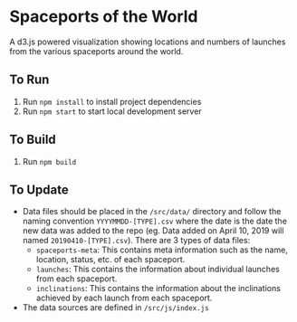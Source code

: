 # Spaceports of the World

A d3.js powered visualization showing locations and numbers of launches from the various spaceports around the world.

## To Run

1.  Run `npm install` to install project dependencies
2.  Run `npm start` to start local development server

## To Build

1.  Run `npm build`

## To Update

- Data files should be placed in the `/src/data/` directory and follow the naming convention `YYYYMMDD-[TYPE].csv` where the date is the date the new data was added to the repo (eg. Data added on April 10, 2019 will named `20190410-[TYPE].csv`). There are 3 types of data files:
  - `spaceports-meta`: This contains meta information such as the name, location, status, etc. of each spaceport.
  - `launches`: This contains the information about individual launches from each spaceport.
  - `inclinations`: This contains the information about the inclinations achieved by each launch from each spaceport.
- The data sources are defined in `/src/js/index.js`
